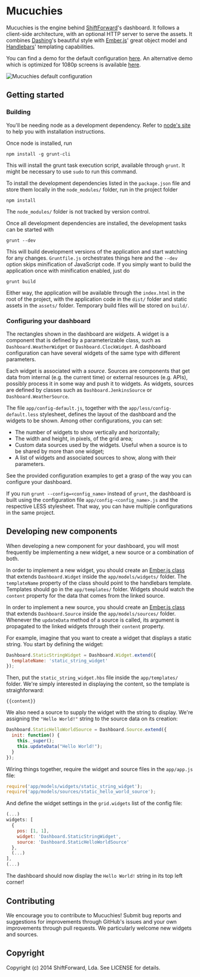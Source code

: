 # Mucuchies

Mucuchies is the engine behind [ShiftForward][shiftforward]'s dashboard. It
follows a client-side architecture, with an optional HTTP server to serve the
assets. It combines [Dashing][dash]'s beautiful style with [Ember.js][ember]'
great object model and [Handlebars][hbars]' templating capabilities.

You can find a demo for the default configuration
[here](http://shiftforward.github.io/mucuchies/). An alternative demo which is
optimized for 1080p screens is available
[here](http://shiftforward.github.io/mucuchies/1080p/).

![Mucuchies default configuration](https://raw.githubusercontent.com/ShiftForward/mucuchies/master/screenshot.png)

## Getting started

### Building

You'll be needing node as a development dependency. Refer to [node's site][node]
to help you with installation instructions.

Once node is installed, run

    npm install -g grunt-cli

This will install the grunt task execution script, available through `grunt`. It
might be necessary to use `sudo` to run this command.

To install the development dependencies listed in the `package.json` file and
store them locally in the `node_modules/` folder, run in the project folder

    npm install

The `node_modules/` folder is not tracked by version control.

Once all development dependencies are installed, the development tasks can be
started with

    grunt --dev

This will build development versions of the application and start watching for
any changes. `Gruntfile.js` orchestrates things here and the `--dev` option skips
minification of JavaScript code. If you simply want to build the application once
with minification enabled, just do

    grunt build

Either way, the application will be available through the `index.html` in the root
of the project, with the application code in the `dist/` folder and static assets
in the `assets/` folder. Temporary build files will be stored on `build/`.

### Configuring your dashboard

The rectangles shown in the dashboard are *widgets*. A widget is a component that
is defined by a parameterizable class, such as `Dashboard.WeatherWidget` or
`Dashboard.ClockWidget`. A dashboard configuration can have several widgets of
the same type with different parameters.

Each widget is associated with a *source*. Sources are components that get data
from internal (e.g. the current time) or external resources (e.g. APIs), possibly
process it in some way and push it to widgets. As widgets, sources are defined by
classes such as `Dashboard.JenkinsSource` or `Dashboard.WeatherSource`.

The file `app/config-default.js`, together with the `app/less/config-default.less`
stylesheet, defines the layout of the dashboard and the widgets to be shown. Among
other configurations, you can set:

  * The number of widgets to show vertically and horizontally;
  * The width and height, in pixels, of the grid area;
  * Custom data sources used by the widgets. Useful when a source is to be shared
  by more than one widget;
  * A list of widgets and associated sources to show, along with their parameters.

See the provided configuration examples to get a grasp of the way you can
configure your dashboard.

If you run `grunt --config=<config_name>` instead of `grunt`, the dashboard is
built using the configuration file `app/config-<config_name>.js` and the respective
LESS stylesheet. That way, you can have multiple configurations in the same
project.

## Developing new components

When developing a new component for your dashboard, you will most frequently be
implementing a new widget, a new source or a combination of both.

In order to implement a new widget, you should create an
[Ember.js class][ember-class] that extends `Dashboard.Widget` inside the
`app/models/widgets/` folder. The `templateName` property of the class should
point to the handlebars template. Templates should go in the `app/templates/`
folder. Widgets should watch the `content` property for the data that comes from
the linked source.

In order to implement a new source, you should create an
[Ember.js class][ember-class] that extends `Dashboard.Source` inside the
`app/models/sources/` folder. Whenever the `updateData` method of a source is
called, its argument is propagated to the linked widgets through their `content`
property.

For example, imagine that you want to create a widget that displays a static
string. You start by defining the widget:

```javascript
Dashboard.StaticStringWidget = Dashboard.Widget.extend({
  templateName: 'static_string_widget'
});
```

Then, put the `static_string_widget.hbs` file inside the `app/templates/`
folder. We're simply interested in displaying the content, so the template is
straighforward:

```
{{content}}
```

We also need a source to supply the widget with the string to display. We're
assigning the `"Hello World!"` string to the source data on its creation:

```javascript
Dashboard.StaticHelloWorldSource = Dashboard.Source.extend({
  init: function() {
    this._super();
    this.updateData("Hello World!");
  }
});
```

Wiring things together, require the widget and source files in the `app/app.js`
file:

```javascript
require('app/models/widgets/static_string_widget');
require('app/models/sources/static_hello_world_source');
```

And define the widget settings in the `grid.widgets` list of the config file:

```javascript
(...)
widgets: [
  {
    pos: [1, 1],
    widget: 'Dashboard.StaticStringWidget',
    source: 'Dashboard.StaticHelloWorldSource'
  },
  (...)
],
(...)
```

The dashboard should now display the `Hello World!` string in its top left
corner!

## Contributing

We encourage you to contribute to Mucuchies! Submit bug reports and suggestions
for improvements through GitHub's issues and your own improvements through pull
requests. We particularly welcome new widgets and sources.

## Copyright

Copyright (c) 2014 ShiftForward, Lda. See LICENSE for details.

[dash]: https://github.com/Shopify/dashing
[ember]: http://emberjs.com
[hbars]: http://handlebarsjs.com
[node]: http://nodejs.org
[ember-class]: http://emberjs.com/guides/object-model/classes-and-instances/
[shiftforward]: http://www.shiftforward.eu/
